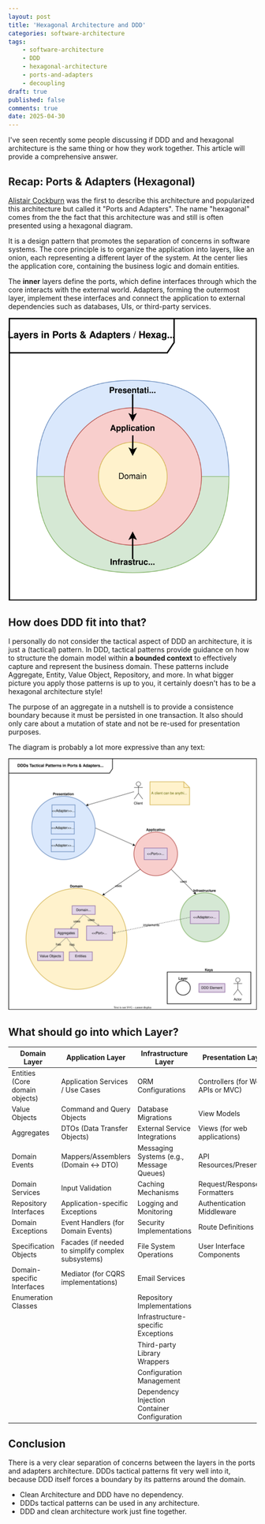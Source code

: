 ```yaml
---
layout: post
title: 'Hexagonal Architecture and DDD'
categories: software-architecture
tags: 
    - software-architecture
    - DDD
    - hexagonal-architecture
    - ports-and-adapters
    - decoupling
draft: true
published: false
comments: true
date: 2025-04-30
---
```


I've seen recently some people discussing if DDD and and hexagonal architecture is the same thing or how they work together. This article will provide a comprehensive answer.

## Recap: Ports & Adapters (Hexagonal)

[Alistair Cockburn](https://en.wikipedia.org/wiki/Alistair_Cockburn) was the first to describe this architecture and popularized this architecture but called it "Ports and Adapters". The name "hexagonal" comes from the the fact that this architecture was and still is often presented using a hexagonal diagram.

It is a design pattern that promotes the separation of concerns in software systems. The core principle is to organize the application into layers, like an onion, each representing a different layer of the system. At the center lies the application core, containing the business logic and domain entities.

The **inner** layers define the ports, which define interfaces through which the core interacts with the external world. Adapters, forming the outermost layer, implement these interfaces and connect the application to external dependencies such as databases, UIs, or third-party services.

![DDD in the Hexagonal Architecture Diagram](/assets/diagrams/ddd-ports-and-adapters.svg)

## How does DDD fit into that?

I personally do not consider the tactical aspect of DDD an architecture, it is just a (tactical) pattern. In DDD, tactical patterns provide guidance on how to structure the domain model within **a bounded context** to effectively capture and represent the business domain. These patterns include Aggregate, Entity, Value Object, Repository, and more. In what bigger picture you apply those patterns is up to you, it certainly doesn't has to be a hexagonal architecture style!

The purpose of an aggregate in a nutshell is to provide a consistence boundary because it must be persisted in one transaction. It also should only care about a mutation of state and not be re-used for presentation purposes.

The diagram is probably a lot more expressive than any text:

![DDD in the Hexagonal Architecture Diagram](/assets/diagrams/ddd-in-ports-and-adapters-detailed.svg)

## What should go into which Layer?


| Domain Layer | Application Layer | Infrastructure Layer | Presentation Layer |
|--------------|-------------------|----------------------|----------------------------|
| Entities (Core domain objects) | Application Services / Use Cases | ORM Configurations | Controllers (for Web APIs or MVC) |
| Value Objects | Command and Query Objects | Database Migrations | View Models |
| Aggregates | DTOs (Data Transfer Objects) | External Service Integrations | Views (for web applications) |
| Domain Events | Mappers/Assemblers (Domain <-> DTO) | Messaging Systems (e.g., Message Queues) | API Resources/Presenters |
| Domain Services | Input Validation | Caching Mechanisms | Request/Response Formatters |
| Repository Interfaces | Application-specific Exceptions | Logging and Monitoring | Authentication Middleware |
| Domain Exceptions | Event Handlers (for Domain Events) | Security Implementations | Route Definitions |
| Specification Objects | Facades (if needed to simplify complex subsystems) | File System Operations | User Interface Components |
| Domain-specific Interfaces | Mediator (for CQRS implementations) | Email Services | |
| Enumeration Classes | | Repository Implementations | |
| | | Infrastructure-specific Exceptions | |
| | | Third-party Library Wrappers | |
| | | Configuration Management | |
| | | Dependency Injection Container Configuration | |

## Conclusion

There is a very clear separation of concerns between the layers in the ports and adapters architecture. DDDs tactical patterns fit very well into it, because DDD itself forces a boundary by its patterns around the domain.

* Clean Architecture and DDD have no dependency.
* DDDs tactical patterns can be used in any architecture.
* DDD and clean architecture work just fine together.
